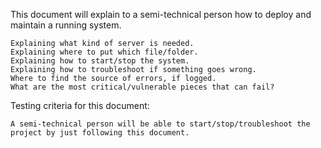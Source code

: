 This document will explain to a semi-technical person how to deploy and maintain a running system.

    Explaining what kind of server is needed.
    Explaining where to put which file/folder.
    Explaining how to start/stop the system.
    Explaining how to troubleshoot if something goes wrong.
    Where to find the source of errors, if logged.
    What are the most critical/vulnerable pieces that can fail?

Testing criteria for this document:

    A semi-technical person will be able to start/stop/troubleshoot the project by just following this document.


